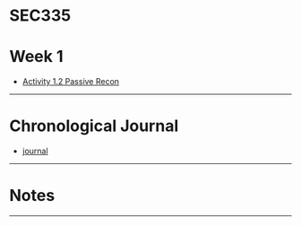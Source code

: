 # SEC335
# Week 1
* [Activity 1.2 Passive Recon](https://github.com/gabequinto/SEC335/blob/f3ee367a7778133d879d70829208ed048a33f386/Activity1.2.md)
------
# Chronological Journal
* [journal](https://github.com/gabequinto/SEC335/blob/main/journalpage.md)
------
# Notes
------
